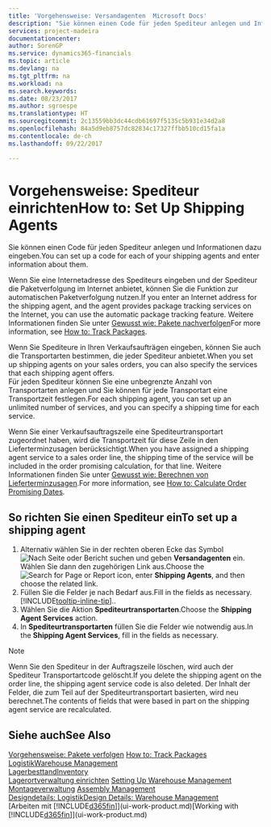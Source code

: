 ```yaml
---
title: 'Vorgehensweise: Versandagenten  Microsoft Docs'
description: "Sie können einen Code für jeden Spediteur anlegen und Informationen dazu eingeben."
services: project-madeira
documentationcenter: 
author: SorenGP
ms.service: dynamics365-financials
ms.topic: article
ms.devlang: na
ms.tgt_pltfrm: na
ms.workload: na
ms.search.keywords: 
ms.date: 08/23/2017
ms.author: sgroespe
ms.translationtype: HT
ms.sourcegitcommit: 2c13559bb3dc44cdb61697f5135c5b931e34d2a8
ms.openlocfilehash: 84a5d9eb8757dc82834c17327ffbb510cd15fa1a
ms.contentlocale: de-ch
ms.lasthandoff: 09/22/2017

---
```

# <a name="how-to-set-up-shipping-agents"></a><span data-ttu-id="73083-103">Vorgehensweise: Spediteur einrichten</span><span class="sxs-lookup"><span data-stu-id="73083-103">How to: Set Up Shipping Agents</span></span>
<span data-ttu-id="73083-104">Sie können einen Code für jeden Spediteur anlegen und Informationen dazu eingeben.</span><span class="sxs-lookup"><span data-stu-id="73083-104">You can set up a code for each of your shipping agents and enter information about them.</span></span>  

<span data-ttu-id="73083-105">Wenn Sie eine Internetadresse des Spediteurs eingeben und der Spediteur die Paketverfolgung im Internet anbietet, können Sie die Funktion zur automatischen Paketverfolgung nutzen.</span><span class="sxs-lookup"><span data-stu-id="73083-105">If you enter an Internet address for the shipping agent, and the agent provides package tracking services on the Internet, you can use the automatic package tracking feature.</span></span> <span data-ttu-id="73083-106">Weitere Informationen finden Sie unter [Gewusst wie: Pakete nachverfolgen](sales-how-track-packages.md)</span><span class="sxs-lookup"><span data-stu-id="73083-106">For more information, see [How to: Track Packages](sales-how-track-packages.md).</span></span>

<span data-ttu-id="73083-107">Wenn Sie Spediteure in Ihren Verkaufsaufträgen eingeben, können Sie auch die Transportarten bestimmen, die jeder Spediteur anbietet.</span><span class="sxs-lookup"><span data-stu-id="73083-107">When you set up shipping agents on your sales orders, you can also specify the services that each shipping agent offers.</span></span>  
<span data-ttu-id="73083-108">Für jeden Spediteur können Sie eine unbegrenzte Anzahl von Transportarten anlegen und Sie können für jede Transportart eine Transportzeit festlegen.</span><span class="sxs-lookup"><span data-stu-id="73083-108">For each shipping agent, you can set up an unlimited number of services, and you can specify a shipping time for each service.</span></span>  

<span data-ttu-id="73083-109">Wenn Sie einer Verkaufsauftragszeile eine Spediteurtransportart zugeordnet haben, wird die Transportzeit für diese Zeile in den Lieferterminzusagen berücksichtigt.</span><span class="sxs-lookup"><span data-stu-id="73083-109">When you have assigned a shipping agent service to a sales order line, the shipping time of the service will be included in the order promising calculation, for that line.</span></span> <span data-ttu-id="73083-110">Weitere Informationen finden Sie unter [Gewusst wie: Berechnen von Lieferterminzusagen](sales-how-to-calculate-order-promising-dates.md).</span><span class="sxs-lookup"><span data-stu-id="73083-110">For more information, see [How to: Calculate Order Promising Dates](sales-how-to-calculate-order-promising-dates.md).</span></span>

## <a name="to-set-up-a-shipping-agent"></a><span data-ttu-id="73083-111">So richten Sie einen Spediteur ein</span><span class="sxs-lookup"><span data-stu-id="73083-111">To set up a shipping agent</span></span>  
1.  <span data-ttu-id="73083-112">Alternativ wählen Sie in der rechten oberen Ecke das Symbol ![Nach Seite oder Bericht suchen](media/ui-search/search_small.png "Nach Seite oder Bericht suchen") und geben **Versandagenten** ein. Wählen Sie dann den zugehörigen Link aus.</span><span class="sxs-lookup"><span data-stu-id="73083-112">Choose the ![Search for Page or Report](media/ui-search/search_small.png "Search for Page or Report icon") icon, enter **Shipping Agents**, and then choose the related link.</span></span>  
2.  <span data-ttu-id="73083-113">Füllen Sie die Felder je nach Bedarf aus.</span><span class="sxs-lookup"><span data-stu-id="73083-113">Fill in the fields as necessary.</span></span> [!INCLUDE[tooltip-inline-tip](includes/tooltip-inline-tip_md.md)]<span data-ttu-id="73083-114">.</span><span class="sxs-lookup"><span data-stu-id="73083-114">.</span></span>  
3.  <span data-ttu-id="73083-115">Wählen Sie die Aktion **Spediteurtransportarten**.</span><span class="sxs-lookup"><span data-stu-id="73083-115">Choose the **Shipping Agent Services** action.</span></span>
4. <span data-ttu-id="73083-116">In **Spediteurtransportarten** füllen Sie die Felder wie notwendig aus.</span><span class="sxs-lookup"><span data-stu-id="73083-116">In the **Shipping Agent Services**, fill in the fields as necessary.</span></span>

> [!NOTE]  
>  <span data-ttu-id="73083-117">Wenn Sie den Spediteur in der Auftragszeile löschen, wird auch der Spediteur Transportartcode gelöscht.</span><span class="sxs-lookup"><span data-stu-id="73083-117">If you delete the shipping agent on the order line, the shipping agent service code is also deleted.</span></span> <span data-ttu-id="73083-118">Der Inhalt der Felder, die zum Teil auf der Spediteurtransportart basierten, wird neu berechnet.</span><span class="sxs-lookup"><span data-stu-id="73083-118">The contents of fields that were based in part on the shipping agent service are recalculated.</span></span>  

## <a name="see-also"></a><span data-ttu-id="73083-119">Siehe auch</span><span class="sxs-lookup"><span data-stu-id="73083-119">See Also</span></span>
<span data-ttu-id="73083-120">[Vorgehensweise: Pakete verfolgen](sales-how-track-packages.md)  </span><span class="sxs-lookup"><span data-stu-id="73083-120">[How to: Track Packages](sales-how-track-packages.md)  </span></span>  
[<span data-ttu-id="73083-121">Logistik</span><span class="sxs-lookup"><span data-stu-id="73083-121">Warehouse Management</span></span>](warehouse-manage-warehouse.md)  
[<span data-ttu-id="73083-122">Lagerbesttand</span><span class="sxs-lookup"><span data-stu-id="73083-122">Inventory</span></span>](inventory-manage-inventory.md)  
<span data-ttu-id="73083-123">[Lagerortverwaltung einrichten](warehouse-setup-warehouse.md)   </span><span class="sxs-lookup"><span data-stu-id="73083-123">[Setting Up Warehouse Management](warehouse-setup-warehouse.md)   </span></span>  
<span data-ttu-id="73083-124">[Montageverwaltung](assembly-assemble-items.md)  </span><span class="sxs-lookup"><span data-stu-id="73083-124">[Assembly Management](assembly-assemble-items.md)  </span></span>  
[<span data-ttu-id="73083-125">Designdetails: Logistik</span><span class="sxs-lookup"><span data-stu-id="73083-125">Design Details: Warehouse Management</span></span>](design-details-warehouse-management.md)  
<span data-ttu-id="73083-126">[Arbeiten mit [!INCLUDE[d365fin](includes/d365fin_md.md)]](ui-work-product.md)</span><span class="sxs-lookup"><span data-stu-id="73083-126">[Working with [!INCLUDE[d365fin](includes/d365fin_md.md)]](ui-work-product.md)</span></span>  

